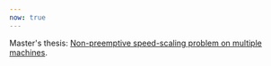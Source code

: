 ```yaml
---
now: true
---
```


Master's thesis: [Non-preemptive speed-scaling problem on multiple machines](thesis.pdf).